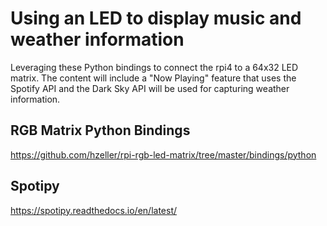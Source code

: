 # Using an LED to display music and weather information
Leveraging these Python bindings to connect the rpi4 to a 64x32 LED matrix.  The content will include a "Now Playing" feature that uses the Spotify API and the Dark Sky API will be used for capturing weather information.

## RGB Matrix Python Bindings
https://github.com/hzeller/rpi-rgb-led-matrix/tree/master/bindings/python

## Spotipy
https://spotipy.readthedocs.io/en/latest/
